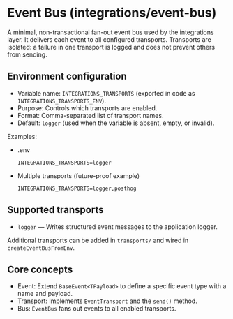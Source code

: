 # Event Bus (integrations/event-bus)

A minimal, non-transactional fan-out event bus used by the integrations layer.
It delivers each event to all configured transports.
Transports are isolated: a failure in one transport is logged and does not prevent others from sending.

## Environment configuration

- Variable name: `INTEGRATIONS_TRANSPORTS` (exported in code as `INTEGRATIONS_TRANSPORTS_ENV`).
- Purpose: Controls which transports are enabled.
- Format: Comma-separated list of transport names.
- Default: `logger` (used when the variable is absent, empty, or invalid).

Examples:

- .env

  ```env
  INTEGRATIONS_TRANSPORTS=logger
  ```

- Multiple transports (future-proof example)

  ```env
  INTEGRATIONS_TRANSPORTS=logger,posthog
  ```

## Supported transports

- `logger` — Writes structured event messages to the application logger.

Additional transports can be added in `transports/` and wired in `createEventBusFromEnv`.

## Core concepts

- Event: Extend `BaseEvent<TPayload>` to define a specific event type with a name and payload.
- Transport: Implements `EventTransport` and the `send()` method.
- Bus: `EventBus` fans out events to all enabled transports.
